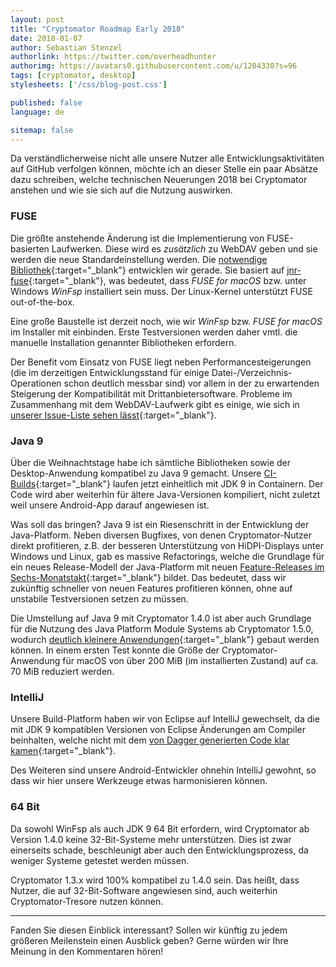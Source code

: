 ```yaml
---
layout: post
title: "Cryptomator Roadmap Early 2018"
date: 2018-01-07
author: Sebastian Stenzel
authorlink: https://twitter.com/overheadhunter
authorimg: https://avatars0.githubusercontent.com/u/1204330?s=96
tags: [cryptomator, desktop]
stylesheets: ['/css/blog-post.css']

published: false
language: de

sitemap: false
---
```

Da verständlicherweise nicht alle unsere Nutzer alle Entwicklungsaktivitäten auf GitHub verfolgen können, möchte ich an dieser Stelle ein paar Absätze dazu schreiben, welche technischen Neuerungen 2018 bei Cryptomator anstehen und wie sie sich auf die Nutzung auswirken.

### FUSE
Die größte anstehende Änderung ist die Implementierung von FUSE-basierten Laufwerken. Diese wird es _zusätzlich_ zu WebDAV geben und sie werden die neue Standardeinstellung werden. Die [notwendige Bibliothek](https://github.com/cryptomator/fuse-nio-adapter){:target="_blank"} entwicklen wir gerade. Sie basiert auf [jnr-fuse](https://github.com/SerCeMan/jnr-fuse){:target="_blank"}, was bedeutet, dass _FUSE for macOS_ bzw. unter Windows _WinFsp_ installiert sein muss. Der Linux-Kernel unterstützt FUSE out-of-the-box.

Eine große Baustelle ist derzeit noch, wie wir _WinFsp_ bzw. _FUSE for macOS_ im Installer mit einbinden. Erste Testversionen werden daher vmtl. die manuelle Installation genannter Bibliotheken erfordern.

Der Benefit vom Einsatz von FUSE liegt neben Performancesteigerungen (die im derzeitigen Entwicklungsstand für einige Datei-/Verzeichnis-Operationen schon deutlich messbar sind) vor allem in der zu erwartenden Steigerung der Kompatibilität mit Drittanbietersoftware. Probleme im Zusammenhang mit dem WebDAV-Laufwerk gibt es einige, wie sich in [unserer Issue-Liste sehen lässt](https://github.com/cryptomator/cryptomator/issues?q=is%3Aopen+is%3Aissue+label%3Amisc%3Awebdav){:target="_blank"}.

### Java 9
Über die Weihnachtstage habe ich sämtliche Bibliotheken sowie der Desktop-Anwendung kompatibel zu Java 9 gemacht. Unsere [CI-Builds](https://travis-ci.org/cryptomator/){:target="_blank"} laufen jetzt einheitlich mit JDK 9 in Containern. Der Code wird aber weiterhin für ältere Java-Versionen kompiliert, nicht zuletzt weil unsere Android-App darauf angewiesen ist.

Was soll das bringen? Java 9 ist ein Riesenschritt in der Entwicklung der Java-Platform. Neben diversen Bugfixes, von denen Cryptomator-Nutzer direkt profitieren, z.B. der besseren Unterstützung von HiDPI-Displays unter Windows und Linux, gab es massive Refactorings, welche die Grundlage für ein neues Release-Modell der Java-Platform mit neuen [Feature-Releases im Sechs-Monatstakt](https://blogs.oracle.com/java-platform-group/faster-and-easier-use-and-redistribution-of-java-se){:target="_blank"} bildet. Das bedeutet, dass wir zukünftig schneller von neuen Features profitieren können, ohne auf unstabile Testversionen setzen zu müssen.

Die Umstellung auf Java 9 mit Cryptomator 1.4.0 ist aber auch Grundlage für die Nutzung des Java Platform Module Systems ab Cryptomator 1.5.0, wodurch [deutlich kleinere Anwendungen](http://openjdk.java.net/jeps/275){:target="_blank"} gebaut werden können. In einem ersten Test konnte die Größe der Cryptomator-Anwendung für macOS von über 200 MiB (im installierten Zustand) auf ca. 70 MiB reduziert werden.

### IntelliJ
Unsere Build-Platform haben wir von Eclipse auf IntelliJ gewechselt, da die mit JDK 9 kompatiblen Versionen von Eclipse Änderungen am Compiler beinhalten, welche nicht mit dem [von Dagger generierten Code klar kamen](https://github.com/google/dagger/issues/949){:target="_blank"}.

Des Weiteren sind unsere Android-Entwickler ohnehin IntelliJ gewohnt, so dass wir hier unsere Werkzeuge etwas harmonisieren können.

### 64 Bit
Da sowohl WinFsp als auch JDK 9 64 Bit erfordern, wird Cryptomator ab Version 1.4.0 keine 32-Bit-Systeme mehr unterstützen. Dies ist zwar einerseits schade, beschleunigt aber auch den Entwicklungsprozess, da weniger Systeme getestet werden müssen.

Cryptomator 1.3.x wird 100% kompatibel zu 1.4.0 sein. Das heißt, dass Nutzer, die auf 32-Bit-Software angewiesen sind, auch weiterhin Cryptomator-Tresore nutzen können.

---

Fanden Sie diesen Einblick interessant? Sollen wir künftig zu jedem größeren Meilenstein einen Ausblick geben? Gerne würden wir Ihre Meinung in den Kommentaren hören!
